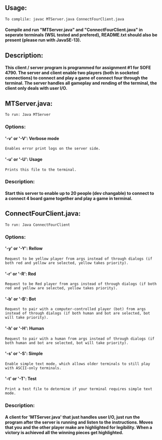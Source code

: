 ## Usage:
	To complile: javac MTServer.java ConnectFourClient.java

#### Compile and run "MTServer.java" and "ConnectFourClient.java" in seperate terminals (WSL tested and prefered), README.txt should also be present (please run with JavaSE-13).
	
## Description:
#### This client / server program is programmed for assignment #1 for SOFE 4790. The server and client enable two players (both in socketed connections) to connect and play a game of connect four through the terminal. The server handles all gameplay and rending of the terminal, the client only deals with user I/O.

## MTServer.java:
	To run: Java MTServer
	
### Options:
#### '-v' or '-V': Verbose mode
	Enables error print logs on the server side.
			
#### '-u' or '-U': Usage
	Prints this file to the terminal.
		
### Description:
#### Start this server to enable up to 20 people (dev changable) to connect to a connect 4 board game together and play a game in terminal.
		
		
## ConnectFourClient.java:
	To run: Java ConnectFourClient

### Options:
#### '-y' or '-Y': Rellow
	Request to be yellow player from args instead of through dialogs (if both red and yellow are selected, yellow takes priority).
		
#### '-r' or '-R': Red
	Request to be Red player from args instead of through dialogs (if both red and yellow are selected, yellow takes priority).
		
#### '-b' or '-B': Bot
	Request to pair with a computer-controlled player (bot) from args instead of through dialogs (if both human and bot are selected, bot will take priority).
		
#### '-h' or '-H': Human
	Request to pair with a human from args instead of through dialogs (if both human and bot are selected, bot will take priority).
		
#### '-s' or '-S': Simple
	Enable simple text mode, which allows older terminals to still play with ASCII-only terminals.
		
#### '-t' or '-T': Test
	Print a test file to determine if your terminal requires simple text mode.
			
### Description:
#### A client for 'MTServer.java' that just handles user I/O, just run the program after the server is running and listen to the instructions. Moves that you and the other player make are highlighted for legibility. When a victory is achieved all the winning pieces get highlighted.
